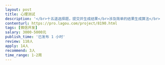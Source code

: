 ```yaml
---                
layout: post       
title: 心理测试           
description: '</br>十五道选择题，提交并生成结果</br>涉及简单的结果生成算法</br>需要收集用户的部分信息</br>需要适合在微信上使用</br>'     
contenturl: https://pro.lagou.com/project/8190.html      
tags: [微信开发]            
salary: 3000-5000元          
publish_time: '已发布 1 小时'         
review: 110人                   
apply: 14人                   
recommend: 3人                   
time_range: 1-2周              
---                 
```

